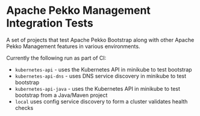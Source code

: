 # Apache Pekko Management Integration Tests

A set of projects that test Apache Pekko Bootstrap along with other Apache Pekko Management features in various environments.

Currently the following run as part of CI:

* `kubernetes-api` - uses the Kubernetes API in minikube to test bootstrap
* `kubernetes-api-dns` - uses DNS service discovery in minikube to test bootstrap
* `kubernetes-api-java` - uses the Kubernetes API in minikube to test bootstrap from a Java/Maven project
* `local` uses config service discovery to form a cluster validates health checks
